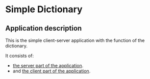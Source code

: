 # Simple Dictionary

## Application description
This is the simple client-server application with the function of the dictionary.


It consists of:
* [the server part of the application](simple-dictionary-server).
* and [the client part of the application](simple-dictionary-server).
